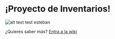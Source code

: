 ﻿# ¡Proyecto de Inventarios!

![alt text](https://github.com/ricardoa88/Inventarios/blob/master/wiki/sistemas%20inventarios.jpg "Inventarios")
test esteban

¿Quieres saber más? [Entra a la wiki](https://github.com/ricardoa88/Inventarios/wiki/Wiki)
